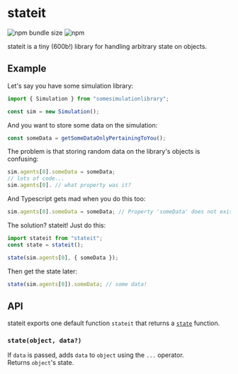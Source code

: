# stateit

![npm bundle size](https://img.shields.io/bundlephobia/min/stateit?style=flat-square)
![npm](https://img.shields.io/npm/v/stateit?style=flat-square)

stateit is a tiny (600b!) library for handling arbitrary state on objects.

## Example

Let's say you have some simulation library:

```js
import { Simulation } from "somesimulationlibrary";

const sim = new Simulation();
```

And you want to store some data on the simulation:

```js
const someData = getSomeDataOnlyPertainingToYou();
```

The problem is that storing random data on the library's objects is confusing:

```js
sim.agents[0].someData = someData;
// lots of code...
sim.agents[0]. // what property was it?
```

And Typescript gets mad when you do this too:

```js
sim.agents[0].someData = someData; // Property 'someData' does not exist on type 'Agent'.
```

The solution? stateit!
Just do this:

```js
import stateit from "stateit";
const state = stateit();

state(sim.agents[0], { someData });
```

Then get the state later:

```js
state(sim.agents[0]).someData; // some data!
```

## API

stateit exports one default function `stateit` that returns a [`state`](#state) function.

### <a name="state"></a>`state(object, data?)`

If `data` is passed, adds `data` to `object` using the `...` operator.<br> Returns `object`'s state.
